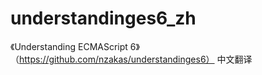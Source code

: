 understandinges6_zh
===================

《Understanding ECMAScript 6》（https://github.com/nzakas/understandinges6） 中文翻译
